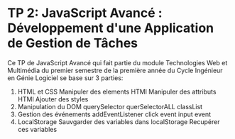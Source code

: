 # TP 2: JavaScript Avancé : Développement d'une Application de Gestion de Tâches
Ce TP de JavaScript Avancé qui fait partie du module Technologies Web et Multimédia du premier semestre de la première année du Cycle Ingénieur en Génie Logiciel se base sur 3 parties:

1. HTML et CSS
Manipuler des elements HTMl
Manipuler des attributs HTMl
Ajouter des styles
2. Manipulation du DOM
querySelector
querSelectorALL
classList
3. Gestion des événements
addEventListener
click event
input event
4. LocalStorage
Sauvgarder des variables dans localStorage
Recupérer ces variables